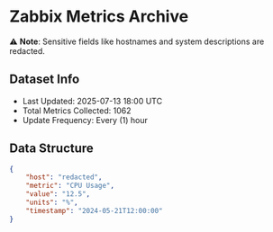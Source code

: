 # Zabbix Metrics Archive

⚠️ **Note**: Sensitive fields like hostnames and system descriptions are redacted.

## Dataset Info
- Last Updated: 2025-07-13 18:00 UTC
- Total Metrics Collected: 1062
- Update Frequency: Every (1) hour

## Data Structure
```json
{
    "host": "redacted",
    "metric": "CPU Usage",
    "value": "12.5",
    "units": "%",
    "timestamp": "2024-05-21T12:00:00"
}
```
